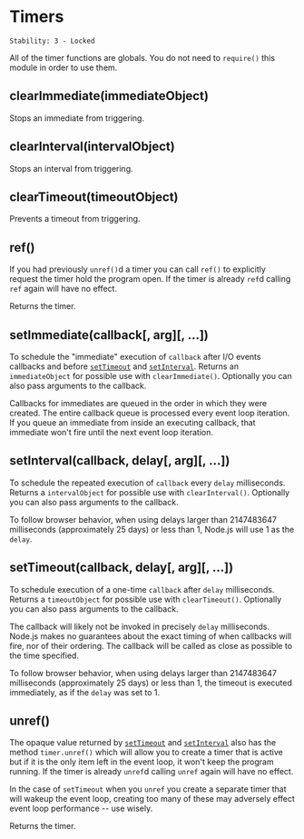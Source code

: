 # Timers

    Stability: 3 - Locked

All of the timer functions are globals.  You do not need to `require()`
this module in order to use them.

## clearImmediate(immediateObject)

Stops an immediate from triggering.

## clearInterval(intervalObject)

Stops an interval from triggering.

## clearTimeout(timeoutObject)

Prevents a timeout from triggering.

## ref()

If you had previously `unref()`d a timer you can call `ref()` to explicitly
request the timer hold the program open. If the timer is already `ref`d calling
`ref` again will have no effect.

Returns the timer.

## setImmediate(callback[, arg][, ...])

To schedule the "immediate" execution of `callback` after I/O events
callbacks and before [`setTimeout`][] and [`setInterval`][]. Returns an
`immediateObject` for possible use with `clearImmediate()`. Optionally you
can also pass arguments to the callback.

Callbacks for immediates are queued in the order in which they were created.
The entire callback queue is processed every event loop iteration. If you queue
an immediate from inside an executing callback, that immediate won't fire
until the next event loop iteration.

## setInterval(callback, delay[, arg][, ...])

To schedule the repeated execution of `callback` every `delay` milliseconds.
Returns a `intervalObject` for possible use with `clearInterval()`. Optionally
you can also pass arguments to the callback.

To follow browser behavior, when using delays larger than 2147483647
milliseconds (approximately 25 days) or less than 1, Node.js will use 1 as the
`delay`.

## setTimeout(callback, delay[, arg][, ...])

To schedule execution of a one-time `callback` after `delay` milliseconds.
Returns a `timeoutObject` for possible use with `clearTimeout()`. Optionally you
can also pass arguments to the callback.

The callback will likely not be invoked in precisely `delay` milliseconds.
Node.js makes no guarantees about the exact timing of when callbacks will fire,
nor of their ordering. The callback will be called as close as possible to the
time specified.

To follow browser behavior, when using delays larger than 2147483647
milliseconds (approximately 25 days) or less than 1, the timeout is executed
immediately, as if the `delay` was set to 1.

## unref()

The opaque value returned by [`setTimeout`][] and [`setInterval`][] also has the
method `timer.unref()` which will allow you to create a timer that is active but
if it is the only item left in the event loop, it won't keep the program
running. If the timer is already `unref`d calling `unref` again will have no
effect.

In the case of `setTimeout` when you `unref` you create a separate timer that
will wakeup the event loop, creating too many of these may adversely effect
event loop performance -- use wisely.

Returns the timer.

[`setInterval`]: timers.html#timers_setinterval_callback_delay_arg
[`setTimeout`]: timers.html#timers_settimeout_callback_delay_arg
